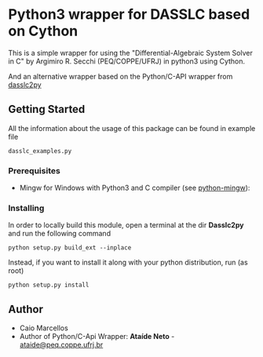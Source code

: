 # Python3 wrapper for DASSLC based on Cython

This is a simple wrapper for using the "Differential-Algebraic System Solver in C" by Argimiro R. Secchi (PEQ/COPPE/UFRJ) in python3 using Cython.

And an alternative wrapper based on the Python/C-API wrapper from [dasslc2py](https://www.enq.ufrgs.br/enqlib/numeric/)

## Getting Started

All the information about the usage of this package can be found in example file

```
dasslc_examples.py
```

### Prerequisites

- Mingw for Windows with Python3 and C compiler (see [python-mingw]):


### Installing

In order to locally build this module, open a terminal at the dir **Dasslc2py** and run the following command

```
python setup.py build_ext --inplace
```

Instead, if you want to install it along with your python distribution, run (as root)
```
python setup.py install
```

## Author

- Caio Marcellos
- Author of Python/C-Api Wrapper: **Ataíde Neto** - ataide@peq.coppe.ufrj.br

[python-mingw]: https://stackoverflow.com/questions/41932407/which-python-should-i-install-and-how-when-using-msys2

